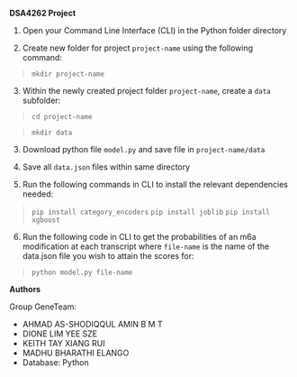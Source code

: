 **DSA4262 Project**

1. Open your Command Line Interface (CLI) in the Python folder directory

2. Create new folder for project `project-name` using the following command:
> `mkdir project-name`

3. Within the newly created project folder `project-name`, create a `data` subfolder:
> `cd project-name`

> `mkdir data`

3. Download python file `model.py` and save file in `project-name/data`

4. Save all `data.json` files within same directory

5. Run the following commands in CLI to install the relevant dependencies needed:
> `pip install category_encoders`
> `pip install joblib`
> `pip install xgboost`

6. Run the following code in CLI to get the probabilities of an m6a modification at each transcript where `file-name` is the name of the data.json file you wish to attain the scores for:
> `python model.py file-name`

**Authors**

Group GeneTeam:

- AHMAD AS-SHODIQQUL AMIN B M T
- DIONE LIM YEE SZE
- KEITH TAY XIANG RUI
- MADHU BHARATHI ELANGO
- Database: Python
